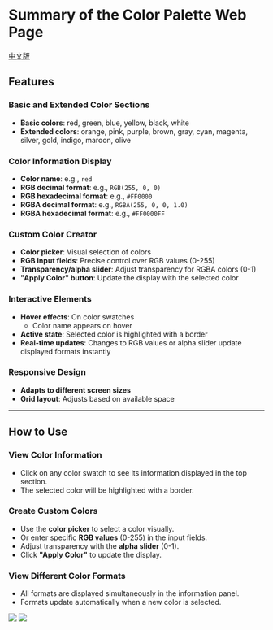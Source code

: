 # Summary of the Color Palette Web Page

[中文版](README-zh.md)

## Features

### Basic and Extended Color Sections
- **Basic colors**: red, green, blue, yellow, black, white  
- **Extended colors**: orange, pink, purple, brown, gray, cyan, magenta, silver, gold, indigo, maroon, olive  

### Color Information Display
- **Color name**: e.g., `red`  
- **RGB decimal format**: e.g., `RGB(255, 0, 0)`  
- **RGB hexadecimal format**: e.g., `#FF0000`  
- **RGBA decimal format**: e.g., `RGBA(255, 0, 0, 1.0)`  
- **RGBA hexadecimal format**: e.g., `#FF0000FF`  

### Custom Color Creator
- **Color picker**: Visual selection of colors  
- **RGB input fields**: Precise control over RGB values (0-255)  
- **Transparency/alpha slider**: Adjust transparency for RGBA colors (0-1)  
- **"Apply Color" button**: Update the display with the selected color  

### Interactive Elements
- **Hover effects**: On color swatches  
  - Color name appears on hover  
- **Active state**: Selected color is highlighted with a border  
- **Real-time updates**: Changes to RGB values or alpha slider update displayed formats instantly  

### Responsive Design
- **Adapts to different screen sizes**  
- **Grid layout**: Adjusts based on available space  

---

## How to Use

### View Color Information
- Click on any color swatch to see its information displayed in the top section.  
- The selected color will be highlighted with a border.  

### Create Custom Colors
- Use the **color picker** to select a color visually.  
- Or enter specific **RGB values** (0-255) in the input fields.  
- Adjust transparency with the **alpha slider** (0-1).  
- Click **"Apply Color"** to update the display.  

### View Different Color Formats
- All formats are displayed simultaneously in the information panel.  
- Formats update automatically when a new color is selected.

![](https://tgpicture.6666689.xyz/file/1745245097297_image.png)
![](https://tgpicture.6666689.xyz/file/1745245109305_image.png)
